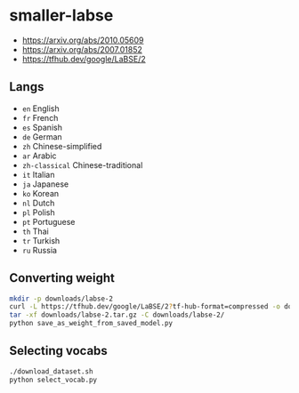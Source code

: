 # smaller-labse

* <https://arxiv.org/abs/2010.05609>
* <https://arxiv.org/abs/2007.01852>
* <https://tfhub.dev/google/LaBSE/2>

## Langs

* `en` English
* `fr` French
* `es` Spanish
* `de` German
* `zh` Chinese-simplified
* `ar` Arabic
* `zh-classical` Chinese-traditional
* `it` Italian
* `ja` Japanese
* `ko` Korean
* `nl` Dutch
* `pl` Polish
* `pt` Portuguese
* `th` Thai
* `tr` Turkish
* `ru` Russia

## Converting weight

```sh
mkdir -p downloads/labse-2
curl -L https://tfhub.dev/google/LaBSE/2?tf-hub-format=compressed -o downloads/labse-2.tar.gz
tar -xf downloads/labse-2.tar.gz -C downloads/labse-2/
python save_as_weight_from_saved_model.py
```

## Selecting vocabs

```sh
./download_dataset.sh
python select_vocab.py
```
